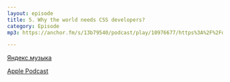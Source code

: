 ```yaml
---
layout: episode
title: 5. Why the world needs CSS developers?
category: Episode
mp3: https://anchor.fm/s/13b79540/podcast/play/10976677/https%3A%2F%2Fd3ctxlq1ktw2nl.cloudfront.net%2Fproduction%2F2020-2-10%2F55692381-44100-2-0d99313f64eec.mp3

---
```


[Яндекс.музыка](https://music.yandex.ru/album/10034426/track/63612500)  

[Apple Podcast](https://podcasts.apple.com/us/podcast/5-css-%D1%80%D0%B0%D0%B7%D1%80%D0%B0%D0%B1%D0%BE%D1%82%D1%87%D0%B8%D0%BA%D0%B8-%D0%BF%D0%BE%D1%87%D0%B5%D0%BC%D1%83-%D0%BE%D0%BD%D0%B8-%D0%BD%D1%83%D0%B6%D0%BD%D1%8B-%D0%BC%D0%B8%D1%80%D1%83/id1499128651?i=1000468116230)